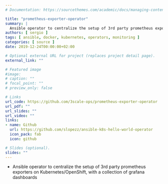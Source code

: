```yaml
---
# Documentation: https://sourcethemes.com/academic/docs/managing-content/

title: "prometheus-exporter-operator"
summary: |
  Ansible operator to centralize the setup of 3rd party prometheus exporters on Kubernetes/OpenShift, with a collection of grafana dashboards
authors: [ sergio ]
tags: [ ansible, docker, kubernetes, operators, monitoring ]
categories: [ source ]
date: 2019-12-24T00:00:00+02:00

# Optional external URL for project (replaces project detail page).
external_link: ""

# Featured image
#image:
# caption: ""
# focal_point: ""
# preview_only: false

# Links
url_code: https://github.com/3scale-ops/prometheus-exporter-operator
url_pdf: ""
url_slides: ""
url_video: ""
links:
- name: Github
  url: https://github.com/slopezz/ansible-k8s-hello-world-operator
  icon_pack: fab
  icon: github

# Slides (optional).
slides: ""
---
```


* Ansible operator to centralize the setup of 3rd party prometheus exporters on Kubernetes/OpenShift, with a collection of grafana dashboards